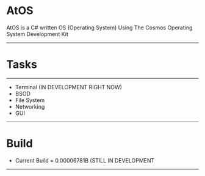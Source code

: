# AtOS
AtOS is a C# written OS (Operating System) Using The Cosmos Operating System Development Kit

--------------------------------------

# Tasks
--------------------------------------
- Terminal (IN DEVELOPMENT RIGHT NOW)
- BSOD 
- File System
- Networking
- GUI
--------------------------------------
# Build

- Current Build = 0.00006781B (STILL IN DEVELOPMENT

--------------------------------------
